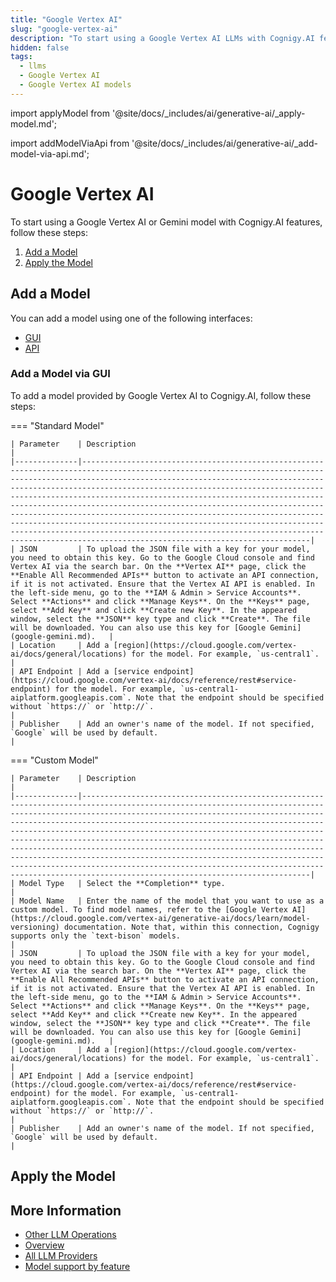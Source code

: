 ```yaml
---
title: "Google Vertex AI"
slug: "google-vertex-ai"
description: "To start using a Google Vertex AI LLMs with Cognigy.AI features, add the LLM and apply it to the corresponding use case."
hidden: false
tags:
  - llms
  - Google Vertex AI
  - Google Vertex AI models
---
```


import applyModel from '@site/docs/_includes/ai/generative-ai/_apply-model.md';



import addModelViaApi from '@site/docs/_includes/ai/generative-ai/_add-model-via-api.md';



# Google Vertex AI

To start using a Google Vertex AI or Gemini model with Cognigy.AI features, follow these steps:

1. [Add a Model](#add-a-model)
2. [Apply the Model](#apply-the-model)

## Add a Model

You can add a model using one of the following interfaces:

- [GUI](#add-a-model-via-gui)
- [API](#add-a-model-via-api)

### Add a Model via GUI

To add a model provided by Google Vertex AI to Cognigy.AI, follow these steps:

=== "Standard Model"

    | Parameter    | Description                                                                                                                                                                                                                                                                                                                                                                                                                                                                                                                                                                                                                                                                                             |
    |--------------|---------------------------------------------------------------------------------------------------------------------------------------------------------------------------------------------------------------------------------------------------------------------------------------------------------------------------------------------------------------------------------------------------------------------------------------------------------------------------------------------------------------------------------------------------------------------------------------------------------------------------------------------------------------------------------------------------------|
    | JSON         | To upload the JSON file with a key for your model, you need to obtain this key. Go to the Google Cloud console and find Vertex AI via the search bar. On the **Vertex AI** page, click the **Enable All Recommended APIs** button to activate an API connection, if it is not activated. Ensure that the Vertex AI API is enabled. In the left-side menu, go to the **IAM & Admin > Service Accounts**. Select **Actions** and click **Manage Keys**. On the **Keys** page, select **Add Key** and click **Create new Key**. In the appeared window, select the **JSON** key type and click **Create**. The file will be downloaded. You can also use this key for [Google Gemini](google-gemini.md).   |
    | Location     | Add a [region](https://cloud.google.com/vertex-ai/docs/general/locations) for the model. For example, `us-central1`.                                                                                                                                                                                                                                                                                                                                                                                                                                                                                                                                                                                    |
    | API Endpoint | Add a [service endpoint](https://cloud.google.com/vertex-ai/docs/reference/rest#service-endpoint) for the model. For example, `us-central1-aiplatform.googleapis.com`. Note that the endpoint should be specified without `https://` or `http://`.                                                                                                                                                                                                                                                                                                                                                                                                                                                      |
    | Publisher    | Add an owner's name of the model. If not specified, `Google` will be used by default.                                                                                                                                                                                                                                                                                                                                                                                                                                                                                                                                                                                                                   |

=== "Custom Model"

    | Parameter    | Description                                                                                                                                                                                                                                                                                                                                                                                                                                                                                                                                                                                                                                                                                             |
    |--------------|---------------------------------------------------------------------------------------------------------------------------------------------------------------------------------------------------------------------------------------------------------------------------------------------------------------------------------------------------------------------------------------------------------------------------------------------------------------------------------------------------------------------------------------------------------------------------------------------------------------------------------------------------------------------------------------------------------|
    | Model Type   | Select the **Completion** type.                                                                                                                                                                                                                                                                                                                                                                                                                                                                                                                                                                                                                                                                         |
    | Model Name   | Enter the name of the model that you want to use as a custom model. To find model names, refer to the [Google Vertex AI](https://cloud.google.com/vertex-ai/generative-ai/docs/learn/model-versioning) documentation. Note that, within this connection, Cognigy supports only the `text-bison` models.                                                                                                                                                                                                                                                                                                                                                                                                         |
    | JSON         | To upload the JSON file with a key for your model, you need to obtain this key. Go to the Google Cloud console and find Vertex AI via the search bar. On the **Vertex AI** page, click the **Enable All Recommended APIs** button to activate an API connection, if it is not activated. Ensure that the Vertex AI API is enabled. In the left-side menu, go to the **IAM & Admin > Service Accounts**. Select **Actions** and click **Manage Keys**. On the **Keys** page, select **Add Key** and click **Create new Key**. In the appeared window, select the **JSON** key type and click **Create**. The file will be downloaded. You can also use this key for [Google Gemini](google-gemini.md).   |
    | Location     | Add a [region](https://cloud.google.com/vertex-ai/docs/general/locations) for the model. For example, `us-central1`.                                                                                                                                                                                                                                                                                                                                                                                                                                                                                                                                                                                    |
    | API Endpoint | Add a [service endpoint](https://cloud.google.com/vertex-ai/docs/reference/rest#service-endpoint) for the model. For example, `us-central1-aiplatform.googleapis.com`. Note that the endpoint should be specified without `https://` or `http://`.                                                                                                                                                                                                                                                                                                                                                                                                                                                      |
    | Publisher    | Add an owner's name of the model. If not specified, `Google` will be used by default.                                                                                                                                                                                                                                                                                                                                                                                                                                                                                                                                                                                                                   |

<addModelViaApi />

## Apply the Model

<applyModel />

## More Information

- [Other LLM Operations](../other-operations.md)
- [Overview](../overview.md)
- [All LLM Providers](all-providers.md)
- [Model support by feature](../model-support-by-feature.md)